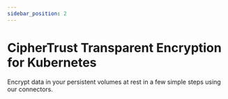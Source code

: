 ```yaml
---
sidebar_position: 2
---
```


# CipherTrust Transparent Encryption for Kubernetes

Encrypt data in your persistent volumes at rest in a few simple steps using our connectors.
